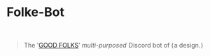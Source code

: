 # <h1>Folke-Bot</h1> <br><blockquote>The   '[GOOD FOLKS](http://discord.gg/vxpm8EX)’   *multi*-*purposed*    Discord   bot   of   ( a   design. )</blockquote>
